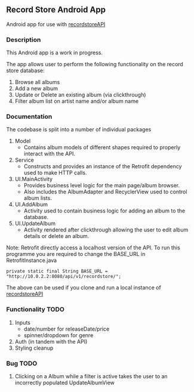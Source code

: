 ## Record Store Android App

Android app for use with [recordstoreAPI](https://github.com/yanader/recordshopAPI)

### Description

This Android app is a work in progress. 

The app allows user to perform the following functionality on the record store database:

1. Browse all albums
2. Add a new album
3. Update or Delete an existing album (via clickthrough)
4. Filter album list on artist name and/or album name

### Documentation

The codebase is split into a number of individual packages

1. Model
   - Contains album models of different shapes required to properly interact with the API.
2. Service
   - Constructs and provides an instance of the Retrofit dependency used to make HTTP calls.
3. UI.MainActivity
   - Provides business level logic for the main page/album browser.
   - Also includes the AlbumAdapter and RecyclerView used to control album lists.
4. UI.AddAlbum
   - Activity used to contain business logic for adding an album to the database.
5. UI.UpdateAlbum
   - Activity rendered after clickthrough allowing the user to edit album details or delete an album.

Note: Retrofit directly access a localhost version of the API. To run this programme you are required to change the BASE_URL in RetrofitInstance.java

`private static final String BASE_URL = "http://10.0.2.2:8080/api/v1/recordstore/";`

The above can be used if you clone and run a local instance of [recordstoreAPI](https://github.com/yanader/recordshopAPI)

### Functionality TODO

1. Inputs
   - date/number for releaseDate/price
   - spinner/dropdown for genre
2. Auth (in tandem with the API)
3. Styling cleanup

### Bug TODO

1. Clicking on a Album while a filter is active takes the user to an incorrectly populated UpdateAlbumView
